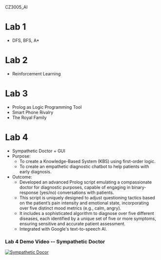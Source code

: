 CZ3005_AI

# Lab 1
- DFS, BFS, A*

# Lab 2
- Reinforcement Learning

# Lab 3
- Prolog as Logic Programming Tool
- Smart Phone Rivalry
- The Royal Family

# Lab 4
- Sympathetic Doctor + GUI
- Purpose:
  - To create a Knowledge-Based System (KBS) using first-order logic.
  - To create an empathetic diagnostic chatbot to help patients with early diagnosis.
- Outcome:
  - Developed an advanced Prolog script emulating a compassionate doctor for diagnostic purposes, capable of engaging in binary-response (yes/no) conversations with patients.
  - This script is uniquely designed to adjust questioning tactics based on the patient’s pain intensity and emotional state, incorporating over five distinct mood metrics (e.g., calm, angry).
  - It includes a sophisticated algorithm to diagnose over five different diseases, each identified by a unique set of five or more symptoms, ensuring sensitive and accurate patient assessment.
  - Integrated with Google's text-to-speech AI.
### Lab 4 Demo Video -- Sympathetic Doctor
[![Sympathetic Docor](https://img.youtube.com/vi/IfDK-hPf6fs/default.jpg)](https://youtu.be/IfDK-hPf6fs)
